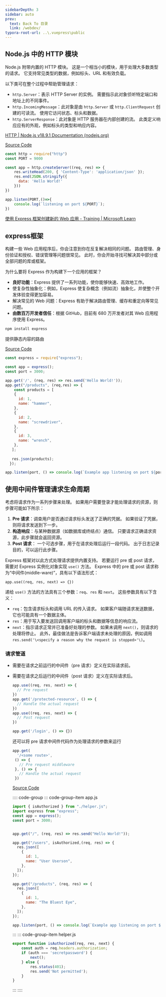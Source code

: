 ```yaml
---
sidebarDepth: 3
sidebar: auto
prev:
  text: Back To 目录
  link: /webdev/
typora-root-url: ..\.vuepress\public
---
```


## Node.js 中的 HTTP 模块

Node.js 附带内置的 HTTP 模块。 这是一个相当小的模块，用于处理大多数类型的请求。 它支持常见类型的数据，例如标头、URL 和有效负载。

以下类可在整个过程中帮助管理请求：

- `http.Server`：表示 HTTP Server 的实例。 需要指示此对象侦听特定端口和地址上的不同事件。
- `http.IncomingMessage`：此对象是由 `http.Server` 或 `http.ClientRequest` 创建的可读流。 使用它访问状态、标头和数据。
- `http.ServerResponse`：此对象是 HTTP 服务器在内部创建的流。 此类定义响应应有的外观，例如标头的类型和响应内容。

[HTTP | Node.js v18.9.1 Documentation (nodejs.org)](https://nodejs.org/api/http.html#httpcreateserveroptions-requestlistener)

[Source Code](https://github.com/Q10Viking/learncode/tree/main/node/03%20http-web-demo)

```js
const http = require("http")
const PORT = 9000

const app = http.createServer((req, res) => {
    res.writeHead(200, { 'Content-Type': 'application/json' });
    res.end(JSON.stringify({
      data: 'Hello World!'
    }))
})

app.listen(PORT,()=>{
    console.log(`listening on port ${PORT}`);
})
```

[使用 Express 框架创建新的 Web 应用 - Training | Microsoft Learn](https://learn.microsoft.com/zh-cn/training/modules/build-web-api-nodejs-express/2-create-app)



## express框架

构建一些 Web 应用程序后，你会注意到你在反复解决相同的问题。 路由管理、身份验证和授权、错误管理等问题很常见。 此时，你会开始寻找可解决其中部分或全部问题的库或框架。

为什么要将 Express 作为构建下一个应用的框架？

- **良好功能**：Express 提供了一系列功能，使你能够快速、高效地工作。
- 使复杂性抽象化：例如，Express 使复杂概念（例如流）抽象化，并使整个开发体验变得更加容易。
- 解决常见的 Web 问题：Express 有助于解决路由管理、缓存和重定向等常见问题。
- **由数百万开发者信任**：根据 GitHub，目前有 680 万开发者对其 Web 应用程序使用 Express。

```sh
npm install express
```

提供静态内容的路由

[Source Code](https://github.com/Q10Viking/learncode/tree/main/node/04%20express%20web%20demo)

```js
const express = require("express");

const app = express();
const port = 3000;

app.get('/', (req, res) => res.send('Hello World!'));
app.get("/products", (req,res) => {
    const products = [
    {
      id: 1,
      name: "hammer",
    },
    {
      id: 2,
      name: "screwdriver",
    },
    {
      id: 3,
      name: "wrench",
    },
   ];
  
   res.json(products);
  });

app.listen(port, () => console.log(`Example app listening on port ${port}!`));
```



## 使用中间件管理请求生命周期

考虑将请求作为一系列步骤来处理。 如果用户需要登录才能处理请求的资源，则步骤可能如下所示：

1. **Pre 请求**：调查用户是否通过请求标头发送了正确的凭据。 如果验证了凭据，则将请求发送到下一步。
2. **构造响应**：与某种数据源（如数据库或终结点）通信。 只要请求正确请求资源，此步骤就会返回资源。
3. **Post 请求**： 一个可选步骤，用于在请求处理后运行一段代码。 出于日志记录目的，可以运行此步骤。

Express 框架对以此方式处理请求提供内置支持。 若要运行 pre 或 post 请求，需要对 Express 实例化对象实现 `use()` 方法。 Express 中的 pre 或 post 请求称为“中间件(middle-ware)”，具有以下语法形式：

```
app.use((req, res, next) => {})
```

递给 `use()` 方法的方法具有三个参数：`req`、`res` 和 `next`。 这些参数具有以下含义：

- `req`：包含请求标头和调用 URL 的传入请求。 如果客户端随请求发送数据，它也可能具有一个数据主体。
- `res`：用于写入要发送回调用客户端的标头和数据等信息的响应流。
- `next`：指示请求正常并已准备好处理的参数。 如果未调用 `next()`，则请求的处理将停止。 此外，最佳做法是告诉客户端请求未处理的原因，例如调用 `res.send('\<specify a reason why the request is stopped>'\)`。

### 请求管道

- 需要在请求之前运行的中间件（pre 请求）定义在实际请求前。

- 需要在请求之后运行的中间件（post 请求）定义在实际请求后。

  ```js
  app.use((req, res, next) => {
    // Pre request
  })
  app.get('/protected-resource', () => {
    // Handle the actual request
  })
  app.use((req, res, next) => {
    // Post request
  })
  
  app.get('/login', () => {})
  ```

  还可以将 pre 请求中间件代码作为处理请求的参数来运行

  ```js
  app.get(
    '/<some route>',
   () => {
     // Pre request middleware
   }, () => {
     // Handle the actual request
   })
  ```

  
  
  [Source Code](https://github.com/Q10Viking/learncode/tree/main/node/05%20express-middle-ware)
  
  
  
  :::: code-group
  ::: code-group-item app.js
  
  ```js
  import { isAuthorized } from "./helper.js";
  import express from "express";
  const app = express();
  const port = 3000;
  
  
  app.get("/", (req, res) => res.send("Hello World!"));
  
  app.get("/users", isAuthorized,(req, res) => {
    res.json([
      {
        id: 1,
        name: "User Userson",
      },
    ]);
  });
  
  app.get("/products", (req, res) => {
    res.json([
      {
        id: 1,
        name: "The Bluest Eye",
      },
    ]);
  });
  
  app.listen(port, () => console.log(`Example app listening on port ${port}!`));
  ```
  :::
  ::: code-group-item helper.js
  
  ```js
  export function isAuthorized(req, res, next) {
      const auth = req.headers.authorization;
      if (auth === 'secretpassword') {
          next();
      } else {
          res.status(401);
          res.send('Not permitted');
      }
  }
  ```
  :::
  ::::
